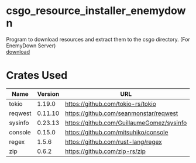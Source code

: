 # csgo_resource_installer_enemydown
Program to download resources and extract them to the csgo directory. (For EnemyDown Server)  
[download](https://github.com/VSMPNR/csgo_resource_installer_for_enemydown/releases/)
# Crates Used
Name|Version|URL
-|-|-
tokio|1.19.0|https://github.com/tokio-rs/tokio  
reqwest|0.11.10|https://github.com/seanmonstar/reqwest
sysinfo|0.23.13|https://github.com/GuillaumeGomez/sysinfo
console|0.15.0|https://github.com/mitsuhiko/console
regex|1.5.6|https://github.com/rust-lang/regex
zip|0.6.2|https://github.com/zip-rs/zip
